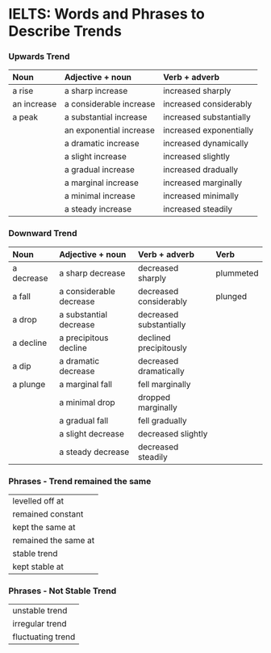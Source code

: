 # IELTS: Words and Phrases to Describe Trends


### Upwards Trend

| Noun          | Adjective + noun          | Verb + adverb         |
|:--------------|:--------------------------|:----------------------|
| a rise        | a sharp increase          | increased sharply     |
| an increase   | a considerable increase   | increased considerably |
| a peak        | a substantial increase    | increased substantially |
|               | an exponential increase   | increased exponentially |
|               | a dramatic increase       | increased dynamically |
|               | a slight increase | increased slightly |
|               | a gradual increase | increased dradually |
|               | a marginal increase | increased marginally |
|               | a minimal increase | increased minimally |
|               | a steady increase | increased steadily |

### Downward Trend

| Noun          | Adjective + noun          | Verb + adverb         | Verb      |
|:--------------|:--------------------------|:----------------------|:----------|
| a decrease | a sharp decrease | decreased sharply | plummeted |
| a fall | a considerable decrease | decreased considerably | plunged |
| a drop | a substantial decrease | decreased substantially |
| a decline |  a precipitous decline | declined precipitously |
| a dip | a dramatic decrease | decreased dramatically |
| a plunge | a marginal fall | fell marginally |
| | a minimal drop | dropped marginally |
| | a gradual fall | fell gradually |
| | a slight decrease | decreased slightly |
| | a steady decrease | decreased steadily |

### Phrases - Trend remained the same

||
|:--------------|
| levelled off at |
| remained constant |
| kept the same at |
| remained the same at |
| stable trend |
| kept stable at |

### Phrases - Not Stable Trend

||
|:--------------|
| unstable trend |
| irregular trend |
| fluctuating trend |
